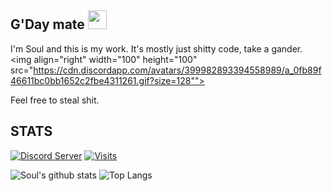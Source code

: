 ## G'Day mate <img src="https://raw.githubusercontent.com/MartinHeinz/MartinHeinz/master/wave.gif" width="30px">
I'm Soul and this is my work. It's mostly just shitty code, take a gander.
<img align="right" width="100" height="100" src="https://cdn.discordapp.com/avatars/399982893394558989/a_0fb89f46611bc0bb1652c2fbe4311261.gif?size=128"">

Feel free to steal shit.
## STATS
[![Discord Server](https://img.shields.io/badge/DISCORD-JOIN%20MY%20VRC%20DISCORD-purple?style=for-the-badge&logo=discord&logoWidth=16)](https://discord.com/invite/KctPNaNmfh)
[![Visits](https://visitor-badge.laobi.icu/badge?page_id=ignoresoul)](https://github.com/IGNOREDSOUL)

![Soul's github stats](https://github-readme-stats.vercel.app/api?username=IGNOREDSOUL&show_icons=true&theme=material-palenight)
![Top Langs](https://github-readme-stats.vercel.app/api/top-langs/?username=ignoredsoul&layout=compact&theme=material-palenight)



